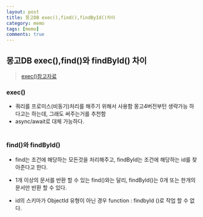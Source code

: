 ```yaml
---
layout: post
title: 몽고DB exec(),find(),findById()차이
category: memo
tags: [memo]
comments: true
---
```


## 몽고DB exec(),find()와 findById() 차이

> [exec()참고자료](https://www.zerocho.com/category/MongoDB/post/59b6228e92f5830019d41ac4)

### exec()
- 쿼리를 프로미스(비동기)처리를 해주기 위해서 사용함 몽고4버전부턴 생략가능 하다고는 하는데, 그래도 써주는거를 추천함<br/>
- async/await로 대체 가능하다.<br /><br />

### find()와 findById() 
- find는 조건에 해당하는 모든것을 처리해주고, findById는 조건에 해당하는 id를 찾아준다고 한다.<br/>

- 1개 이상의 문서를 반환 할 수 있는 find()와는 달리, findById()는 0개 또는 한개의 문서만 반환 할 수 있다.<br/>

- id의 스키마가 ObjectId 유형이 아닌 경우 function : findbyId ()로 작업 할 수 없다.

